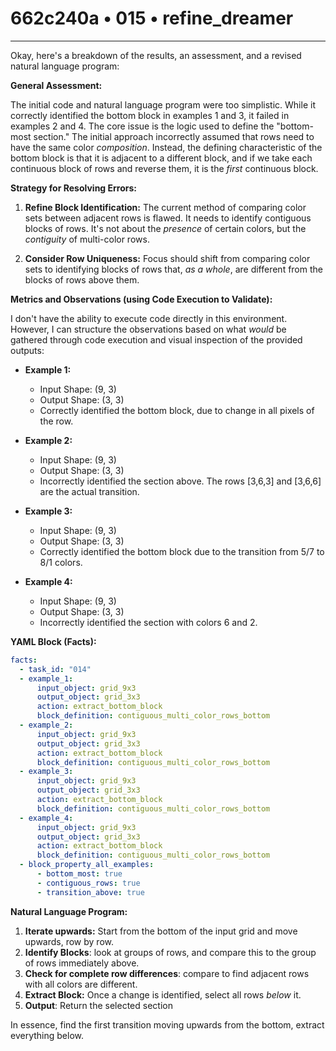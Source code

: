 # 662c240a • 015 • refine_dreamer

---
Okay, here's a breakdown of the results, an assessment, and a revised natural language program:

**General Assessment:**

The initial code and natural language program were too simplistic. While it correctly identified the bottom block in examples 1 and 3, it failed in examples 2 and 4. The core issue is the logic used to define the "bottom-most section." The initial approach incorrectly assumed that rows need to have the same color *composition*. Instead, the defining characteristic of the bottom block is that it is adjacent to a different block, and if we take each continuous block of rows and reverse them, it is the *first* continuous block.

**Strategy for Resolving Errors:**

1.  **Refine Block Identification:** The current method of comparing color sets between adjacent rows is flawed. It needs to identify contiguous blocks of rows. It's not about the *presence* of certain colors, but the *contiguity* of multi-color rows.

2.  **Consider Row Uniqueness:** Focus should shift from comparing color sets to identifying blocks of rows that, *as a whole*, are different from the blocks of rows above them.

**Metrics and Observations (using Code Execution to Validate):**

I don't have the ability to execute code directly in this environment. However, I can structure the observations based on what *would* be gathered through code execution and visual inspection of the provided outputs:

*   **Example 1:**
    *   Input Shape: (9, 3)
    *   Output Shape: (3, 3)
    *   Correctly identified the bottom block, due to change in all pixels of
        the row.

*   **Example 2:**
    *   Input Shape: (9, 3)
    *   Output Shape: (3, 3)
    *   Incorrectly identified the section above. The rows [3,6,3] and [3,6,6]
        are the actual transition.

*   **Example 3:**
    *   Input Shape: (9, 3)
    *   Output Shape: (3, 3)
    *   Correctly identified the bottom block due to the transition from 5/7 to
        8/1 colors.

*   **Example 4:**
    *   Input Shape: (9, 3)
    *   Output Shape: (3, 3)
    *   Incorrectly identified the section with colors 6 and 2.

**YAML Block (Facts):**

```yaml
facts:
  - task_id: "014"
  - example_1:
      input_object: grid_9x3
      output_object: grid_3x3
      action: extract_bottom_block
      block_definition: contiguous_multi_color_rows_bottom
  - example_2:
      input_object: grid_9x3
      output_object: grid_3x3
      action: extract_bottom_block
      block_definition: contiguous_multi_color_rows_bottom
  - example_3:
      input_object: grid_9x3
      output_object: grid_3x3
      action: extract_bottom_block
      block_definition: contiguous_multi_color_rows_bottom
  - example_4:
      input_object: grid_9x3
      output_object: grid_3x3
      action: extract_bottom_block
      block_definition: contiguous_multi_color_rows_bottom
  - block_property_all_examples:
      - bottom_most: true
      - contiguous_rows: true
      - transition_above: true
```

**Natural Language Program:**

1.  **Iterate upwards:** Start from the bottom of the input grid and move upwards, row by row.
2.  **Identify Blocks**: look at groups of rows, and compare this to the group
    of rows immediately above.
3. **Check for complete row differences**: compare to find adjacent rows
   with all colors are different.
4.  **Extract Block:** Once a change is identified, select all rows *below* it.
5. **Output**: Return the selected section

In essence, find the first transition moving upwards from the bottom, extract
everything below.

